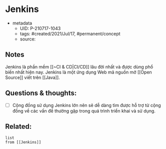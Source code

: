 # Jenkins

- metadata
	- UID: P-210717-1043
	- tags: #created/2021/Jul/17, #permanent/concept 
	- source: 

## Notes
Jenkins là phần mềm [[~CI & CD|CI/CD]] lâu đời nhất và được dùng phổ biến nhất hiện nay. Jenkins là một ứng dụng Web mã nguồn mở [[Open Source]] viết trên [[Java]]. 

## Questions & thoughts:
- [ ] Cộng đồng sử dụng Jenkins lớn nên sẽ dễ dàng tìm được hỗ trợ từ cộng đồng về các vấn đề thường gặp trong quá trình triển khai và sử dụng.


## Related:
```dataview
list
from [[Jenkins]]
```